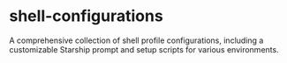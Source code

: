 # shell-configurations
A comprehensive collection of shell profile configurations, including a customizable Starship prompt and setup scripts for various environments.
